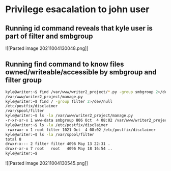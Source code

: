 #  Privilege esacalation to john user
## Running id command reveals that kyle user is part of filter and smbgroup 
![[Pasted image 20211004130048.png]]
## Running find command to know files owned/writeable/accessible by smbgroup and filter group
```bash
kyle@writer:~$ find /var/www/writer2_project/*.py -group smbgroup 2>/dev/null
/var/www/writer2_project/manage.py
kyle@writer:~$ find / -group filter 2>/dev/null
/etc/postfix/disclaimer
/var/spool/filter
kyle@writer:~$ ls -la /var/www/writer2_project/manage.py
-r-xr-sr-x 1 www-data smbgroup 806 Oct  4 08:02 /var/www/writer2_project/manage.py
kyle@writer:~$ ls -la /etc/postfix/disclaimer
-rwxrwxr-x 1 root filter 1021 Oct  4 08:02 /etc/postfix/disclaimer
kyle@writer:~$ ls -la /var/spool/filter
total 8
drwxr-x--- 2 filter filter 4096 May 13 22:31 .
drwxr-xr-x 7 root   root   4096 May 18 16:54 ..
kyle@writer:~$
````
![[Pasted image 20211004130545.png]]
